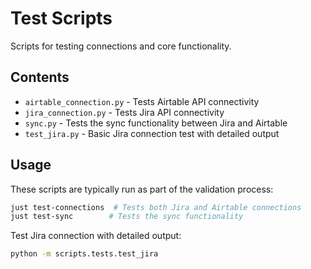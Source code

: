 # Test Scripts

Scripts for testing connections and core functionality.

## Contents

- `airtable_connection.py` - Tests Airtable API connectivity
- `jira_connection.py` - Tests Jira API connectivity
- `sync.py` - Tests the sync functionality between Jira and Airtable
- `test_jira.py` - Basic Jira connection test with detailed output

## Usage

These scripts are typically run as part of the validation process:
```bash
just test-connections  # Tests both Jira and Airtable connections
just test-sync        # Tests the sync functionality
```

Test Jira connection with detailed output:
```bash
python -m scripts.tests.test_jira
```
